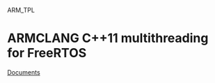 ARM_TPL
# ARMCLANG C++11 multithreading for FreeRTOS
[Documents](http://infocenter.arm.com/help/index.jsp?topic=/com.arm.doc.100073_0610_00_en/wip1493208196925.html)